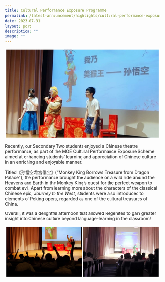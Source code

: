 ```yaml
---
title: Cultural Performance Exposure Programme
permalink: /latest-announcement/highlights/cultural-performance-exposure-programme/
date: 2023-07-31
layout: post
description: ""
image: ""
---
```

![](/images/Highlights%20Post/CultrPerfExposProg-1.jpg)

Recently, our Secondary Two students enjoyed a Chinese theatre performance, as part of the MOE Cultural Performance Exposure Scheme aimed at enhancing students’ learning and appreciation of Chinese culture in an enriching and enjoyable manner.

Titled《孙悟空龙宫借宝》(“Monkey King Borrows Treasure from Dragon Palace”), the performance brought the audience on a wild ride around the Heavens and Earth in the Monkey King’s quest for the perfect weapon to combat evil. Apart from learning more about the characters of the classical Chinese epic, _Journey to the West_, students were also introduced to elements of Peking opera, regarded as one of the cultural treasures of China.

Overall, it was a delightful afternoon that allowed Regenites to gain greater insight into Chinese culture beyond language-learning in the classroom!

![](/images/Highlights%20Post/CultrPerfExposProg-2.jpg)